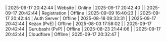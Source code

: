 | 2025-09-17 20:42:44 | Website | Online | 2025-09-17 20:42:40 |
| 2025-09-17 20:42:44 | Registration | Offline | 2025-09-09 16:40:23 |
| 2025-09-17 20:42:44 | Auth Server | Offline | 2025-08-18 09:33:31 |
| 2025-09-17 20:42:44 | Kezan (PvE) | Offline | 2025-08-03 17:58:02 |
| 2025-09-17 20:42:44 | Gurubashi (PvP) | Offline | 2025-08-23 21:44:06 |
| 2025-09-17 20:42:44 | Cloudflare | Offline | 2025-09-17 20:32:47 |
